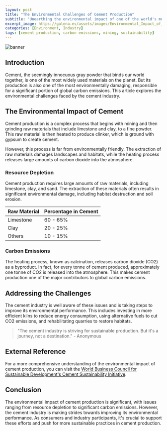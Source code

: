 ```yaml
---
layout: post
title: "The Environmental Challenges of Cement Production"
subtitle: "Unearthing the environmental impact of one of the world's most widely used materials"
excerpt_image: https://galena.es/assets/images/Environmental_Impact_of_Cement_Production.png
categories: [Environment, Industry]
tags: [cement production, carbon emissions, mining, sustainability]
---
```


![banner](https://galena.es/assets/images/Environmental_Impact_of_Cement_Production.png "Image depicting the environmental impact of cement production, featuring industrial facilities, emissions, and sustainable practices aimed at reducing carbon footprints.")

## Introduction

Cement, the seemingly innocuous gray powder that binds our world together, is one of the most widely used materials on the planet. But its production is also one of the most environmentally damaging, responsible for a significant portion of global carbon emissions. This article explores the environmental challenges faced by the cement industry.

## The Environmental Impact of Cement

Cement production is a complex process that begins with mining and then grinding raw materials that include limestone and clay, to a fine powder. This raw material is then heated to produce clinker, which is ground with gypsum to create cement.

However, this process is far from environmentally friendly. The extraction of raw materials damages landscapes and habitats, while the heating process releases large amounts of carbon dioxide into the atmosphere. 

### Resource Depletion

Cement production requires large amounts of raw materials, including limestone, clay, and sand. The extraction of these materials often results in significant environmental damage, including habitat destruction and soil erosion.

| Raw Material | Percentage in Cement |
| -------------| --------------------|
| Limestone    | 60 - 65%            |
| Clay         | 20 - 25%            |
| Others       | 10 - 15%            |

### Carbon Emissions

The heating process, known as calcination, releases carbon dioxide (CO2) as a byproduct. In fact, for every tonne of cement produced, approximately one tonne of CO2 is released into the atmosphere. This makes cement production one of the major contributors to global carbon emissions.

## Addressing the Challenges

The cement industry is well aware of these issues and is taking steps to improve its environmental performance. This includes investing in more efficient kilns to reduce energy consumption, using alternative fuels to cut CO2 emissions, and rehabilitating quarries to restore habitats.

> "The cement industry is striving for sustainable production. But it's a journey, not a destination." - Anonymous

## External Reference

For a more comprehensive understanding of the environmental impact of cement production, you can visit the [World Business Council for Sustainable Development's Cement Sustainability Initiative](https://www.wbcsd.org/Sector-Projects/Cement-Sustainability-Initiative).

## Conclusion

The environmental impact of cement production is significant, with issues ranging from resource depletion to significant carbon emissions. However, the cement industry is making strides towards improving its environmental performance. As consumers and industry participants, it's crucial to support these efforts and push for more sustainable practices in cement production.
